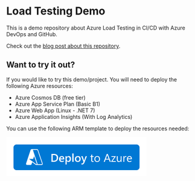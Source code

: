 # Load Testing Demo

This is a demo repository about Azure Load Testing in CI/CD with Azure DevOps and GitHub.

Check out the [blog post about this repository](https://xpirit.com/adding-load-testing-to-your-workflows).

## Want to try it out?

If you would like to try this demo/project. You will need to deploy the following Azure resources:

- Azure Cosmos DB (free tier)
- Azure App Service Plan (Basic B1)
- Azure Web App (Linux - .NET 7)
- Azure Application Insights (With Log Analytics)

You can use the following ARM template to deploy the resources needed:

[![Deploy to Azure](img/deploy.png)](https://portal.azure.com/#create/Microsoft.Template/uri/https%3A%2F%2Fraw.githubusercontent.com%2Fdsanchezcr%2FLoadTestingDemo%2Fmain%2FARM%2Ftemplate.json)